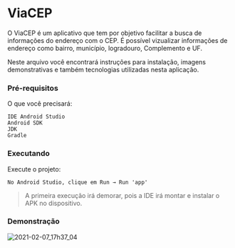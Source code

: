 # ViaCEP
O ViaCEP é um aplicativo que tem por objetivo facilitar a busca de informações do endereço com o CEP. É possível vizualizar informações de endereço como bairro, município, logradouro, Complemento e UF.

Neste arquivo você encontrará instruções para instalação, imagens demonstrativas e também tecnologias utilizadas nesta aplicação.

### Pré-requisitos
O que você precisará:
<pre><code>IDE Android Studio
Android SDK
JDK
Gradle
</code></pre>

### Executando
Execute o projeto:
<pre><code>No Android Studio, clique em Run → Run 'app'
</code></pre>
<blockquote>
<p>A primeira execução irá demorar, pois a IDE irá montar e instalar o APK no dispositivo.</p>
</blockquote>

### Demonstração
![2021-02-07_17h37_04](https://user-images.githubusercontent.com/42558999/107158828-58f80b00-696b-11eb-9c7d-e8eae20710fd.png)
